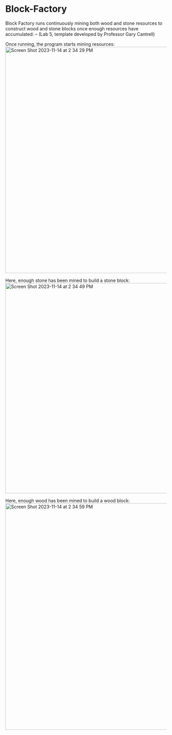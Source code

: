 # Block-Factory
Block Factory runs continuously mining both wood and stone resources to construct wood and stone blocks once enough resources have accumulated:
 – (Lab 5, template developed by Professor Gary Cantrell)

Once running, the program starts mining resources:
<img width="704" alt="Screen Shot 2023-11-14 at 2 34 29 PM" src="https://github.com/treaddevs/Block-Factory/assets/148214913/8fed64e2-b056-4dff-b30f-cbcff2a82a84">

Here, enough stone has been mined to build a stone block:
<img width="654" alt="Screen Shot 2023-11-14 at 2 34 49 PM" src="https://github.com/treaddevs/Block-Factory/assets/148214913/4787998f-3db1-4090-9d0a-f54ef48fbf04">

Here, enough wood has been mined to build a wood block:
<img width="704" alt="Screen Shot 2023-11-14 at 2 34 59 PM" src="https://github.com/treaddevs/Block-Factory/assets/148214913/4d9d42ab-4231-4f8d-a94f-ee56171e8293">
